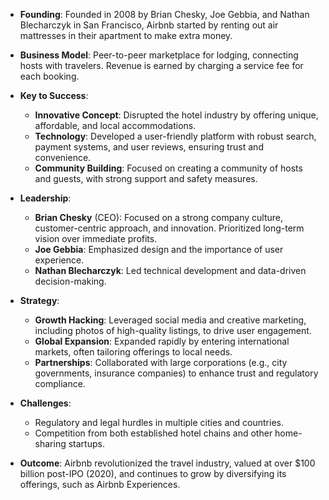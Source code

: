 - **Founding**: Founded in 2008 by Brian Chesky, Joe Gebbia, and Nathan Blecharczyk in San Francisco, Airbnb started by renting out air mattresses in their apartment to make extra money.
    
- **Business Model**: Peer-to-peer marketplace for lodging, connecting hosts with travelers. Revenue is earned by charging a service fee for each booking.
    
- **Key to Success**:
    
    - **Innovative Concept**: Disrupted the hotel industry by offering unique, affordable, and local accommodations.
    - **Technology**: Developed a user-friendly platform with robust search, payment systems, and user reviews, ensuring trust and convenience.
    - **Community Building**: Focused on creating a community of hosts and guests, with strong support and safety measures.
- **Leadership**:
    
    - **Brian Chesky** (CEO): Focused on a strong company culture, customer-centric approach, and innovation. Prioritized long-term vision over immediate profits.
    - **Joe Gebbia**: Emphasized design and the importance of user experience.
    - **Nathan Blecharczyk**: Led technical development and data-driven decision-making.
- **Strategy**:
    
    - **Growth Hacking**: Leveraged social media and creative marketing, including photos of high-quality listings, to drive user engagement.
    - **Global Expansion**: Expanded rapidly by entering international markets, often tailoring offerings to local needs.
    - **Partnerships**: Collaborated with large corporations (e.g., city governments, insurance companies) to enhance trust and regulatory compliance.
- **Challenges**:
    
    - Regulatory and legal hurdles in multiple cities and countries.
    - Competition from both established hotel chains and other home-sharing startups.
- **Outcome**: Airbnb revolutionized the travel industry, valued at over $100 billion post-IPO (2020), and continues to grow by diversifying its offerings, such as Airbnb Experiences.